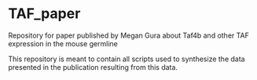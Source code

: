 # TAF_paper
Repository for paper published by Megan Gura about Taf4b and other TAF expression in the mouse germline

This repository is meant to contain all scripts used to synthesize the data presented in the publication resulting from this data.
